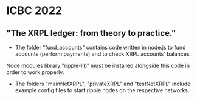 # ICBC 2022

## "The XRPL ledger: from theory to practice."

- The folder "fund_accounts" contains code written in node.js to fund accounts (perform payments) and to check XRPL accounts' balances.

Node modules library "ripple-lib" must be installed alongside this code in order to work properly.

- The folders "mainNetXRPL", "privateXRPL" and "testNetXRPL" include example config files to start ripple nodes on the respective networks.

